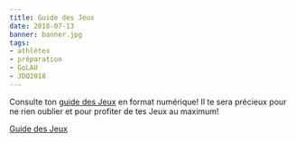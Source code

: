 ```yaml
---
title: Guide des Jeux
date: 2018-07-13
banner: banner.jpg
tags:
- athlètes
- préparation
- GoLAU
- JDQ2018
---
```


Consulte ton [guide des Jeux](/assets/guide-des-jeux-thetford.pdf) en format numérique! Il te sera précieux pour ne rien oublier et pour profiter de tes Jeux au maximum!

<span class="fa fa-paperclip"></span> [Guide des Jeux](/assets/guide-des-jeux-thetford.pdf)